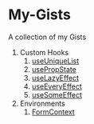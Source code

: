 # My-Gists
A collection of my Gists

1. Custom Hooks
    1. [useUniqueList](https://gist.github.com/avcs06/19e47ea395b91389e7e4800be80d81a7)
    2. [usePropState](https://gist.github.com/avcs06/e97ba78bf499c7cfc1bc5b93283656c6)
    3. [useLazyEffect](https://gist.github.com/avcs06/4ac2ef7f6eb3828900ef6e687ad003b3)
    4. [useEveryEffect](https://gist.github.com/avcs06/48340dcf9b48dd9419fd62d3135325a4)
    5. [useSomeEffect](https://gist.github.com/avcs06/52af2e292e1c964f0e564447c03526dd)
2. Environments
    1. [FormContext](https://gist.github.com/avcs06/b311038a62613bab7efa313576c6f13a)
